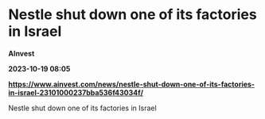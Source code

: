 # Nestle shut down one of its factories in Israel
**AInvest**

**2023-10-19 08:05**

**https://www.ainvest.com/news/nestle-shut-down-one-of-its-factories-in-israel-23101000237bba536f43034f/**

Nestle shut down one of its factories in Israel
